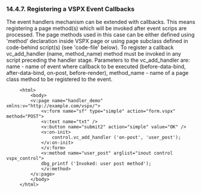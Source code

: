 <div id="vspxeventhandlers" class="section">

<div class="titlepage">

<div>

<div>

### 14.4.7. Registering a VSPX Event Callbacks

</div>

</div>

</div>

The event handlers mechanism can be extended with callbacks. This means
registering a page method(s) which will be invoked after event scrips
are processed. The page methods used in this case can be either defined
using 'method' declaration inside VSPX page or using page subclass
defined in code-behind script(s) (see 'code-file' below). To register a
callback vc_add_handler (name, method_name) method must be invoked in
any script preceding the handler stage. Parameters to the vc_add_handler
are: name - name of event where callback to be executed
(before-data-bind, after-data-bind, on-post, before-render),
method_name - name of a page class method to be registered to the event.

``` programlisting
     <html>
         <body>
         <v:page name="handler_demo" xmlns:v="http://example.com/vspx/">
             <v:form name="sf" type="simple" action="form.vspx" method="POST">
             <v:text name="txt" />
             <v:button name="submit2" action="simple" value="OK" />
             <v:on-init>
                 control.vc_add_handler ('on-post', 'user_post');
             </v:on-init>
             </v:form>
             <v:method name="user_post" arglist="inout control vspx_control">
             dbg_printf ('Invoked: user post method');
             </v:method>
         </v:page>
         </body>
     </html>
     
```

</div>
